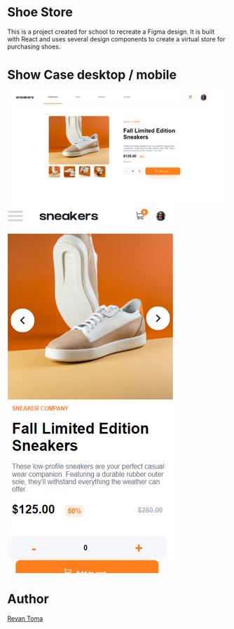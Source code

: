 <h1> Shoe Store</h1>
This is a project created for school to recreate a Figma design. It is built with React and uses several design components to create a virtual store for purchasing shoes.

# Show Case desktop / mobile

<img src="./src/screens-showcase/desktop.PNG" alt="desktop screen"/>
<img src="./src/screens-showcase/mobilescreen.PNG" alt="mobile screen"/>

# Author

[Revan Toma](https://github.com/RevanToma/)
